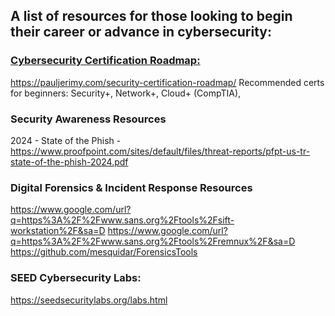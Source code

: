 ## A list of resources for those looking to begin their career or advance in cybersecurity:


### <ins> Cybersecurity Certification Roadmap: </ins>

https://pauljerimy.com/security-certification-roadmap/
Recommended certs for beginners:  Security+, Network+, Cloud+ (CompTIA), 

### Security Awareness Resources
2024 - State of the Phish - https://www.proofpoint.com/sites/default/files/threat-reports/pfpt-us-tr-state-of-the-phish-2024.pdf

### Digital Forensics & Incident Response Resources
https://www.google.com/url?q=https%3A%2F%2Fwww.sans.org%2Ftools%2Fsift-workstation%2F&sa=D
https://www.google.com/url?q=https%3A%2F%2Fwww.sans.org%2Ftools%2Fremnux%2F&sa=D
https://github.com/mesquidar/ForensicsTools

### SEED Cybersecurity Labs:
https://seedsecuritylabs.org/labs.html
